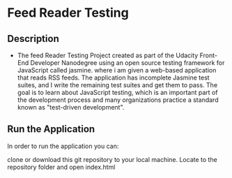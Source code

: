  # Feed Reader Testing

## Description

* The feed Reader Testing Project created as part of the Udacity Front-End Developer Nanodegree using an open source testing framework for JavaScript called jasmine. where i am given a web-based application that reads RSS feeds. The application has incomplete Jasmine test suites, and I write the remaining test suites and get them to pass. The goal is to learn about JavaScript testing, which is an important part of the development process and many organizations practice a standard known as "test-driven development".

## Run the Application

In order to run the application you can:

clone or download this git repository to your local machine. Locate to the repository folder and open index.html

